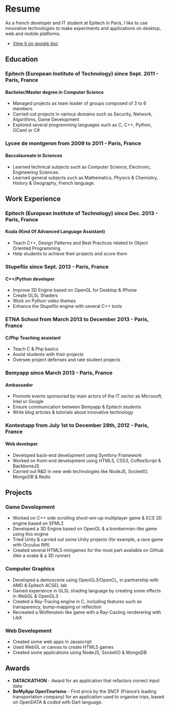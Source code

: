Resume
======

As a french developer and IT student at Epitech in Paris, I like to use innovative technologies to make experiments and applications on desktop, web and mobile platforms.

- [View it on google doc](https://docs.google.com/document/d/1ufz-7A4BmaDLBP0aaNbknU5nT2YGMcqGq5cYEViuPT0/edit?usp=sharing)

Education
---------
### Epitech (European Institute of Technology)     since Sept. 2011 - Paris, France
#### Bachelor/Master degree in Computer Science
- Managed projects as team leader of groups composed of 3 to 6 members
- Carried out projects in various domains such as Security, Network, Algorithms, Game Development
- Explored several programming languages such as C, C++, Python, OCaml or C#

### Lycee de montgeron    from 2009 to 2011 - Paris, France
#### Baccalaureate in Sciences
- Learned technical subjects such as Computer Science, Electronic, Engineering Sciences.
- Learned general subjects such as Mathematics, Physics & Chemistry, History & Geography, French language.

Work Experience
---------------
### Epitech (European Institute of Technology)    since Dec. 2013 - Paris, France
#### Koala (Kind Of Advanced Language Assistant)
- Teach C++, Design Patterns and Best Practices related to Object Oriented Programming
- Help students to achieve their projects and score them

### Stupeflix     since Sept. 2013 - Paris, France
#### C++/Python developer
- Improve 3D Engine based on OpenGL for Desktop & iPhone
- Create GLSL Shaders
- Work on Python video themes
- Enhance the Stupeflix engine with several C++ tools

### ETNA School     from March 2013 to December 2013 - Paris, France
#### C/Php Teaching assistant
- Teach C & Php basics
- Assist students with their projects
- Oversee project defenses and rate student projects

### Bemyapp     since March 2013 - Paris, France
#### Ambassador
- Promote events sponsored by main actors of the IT sector as Microsoft, Intel or Google
- Ensure communication between Bemyapp & Epitech students
- Write blog articles & tutorials about innovative technology


### Kontestapp     from July 1st to December 28th, 2012 - Paris, France
#### Web developer
- Developed back-end development using Symfony Framework
- Worked on front-end development using HTML5, CSS3, CoffeeScript & BackboneJS
- Carried out R&D in new web technologies like NodeJS, SocketIO, MongoDB & Redis

Projects
--------
### Game Development
- Worked on C++ side scrolling shoot-em-up multiplayer game & ECS 2D engine based on SFML2
- Developed a 3D Engine based on OpenGL & a bomberman-like game using this engine
- Tried Unity & carried out some Unity projects (for example, a race game with Occulus Rift)
- Created several HTML5 minigames for the most part available on Github (like a snake & a 3D runner)

### Computer Graphics
- Developed a demoscene using OpenGL3/OpenCL, in partnership with AMD & Epitech ACSEL lab
- Gained experience in GLSL shading language by creating some effects in WebGL & OpenGL3
- Created a Ray-Tracing engine in C, including features such as transparency, bump-mapping or reflection
- Recreated a Wolfenstein like game with a Ray-Casting renderering with LibX

### Web Development
- Created some web apps in Javascript
- Used WebGL or canvas to create HTML5 games
- Created some applications using NodeJS, SocketIO & MongoDB

Awards
------
- __DATACKATHON__ - Award for an application that refactors correct input data
- __BeMyApp OpenTourisme__ - First price by the SNCF (France’s leading transportation company)  for an application used to organise trips, based on OpenDATA & coded with Dart language.


